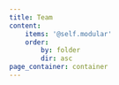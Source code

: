 ```yaml
---
title: Team
content:
    items: '@self.modular'
    order:
        by: folder
        dir: asc
page_container: container
---
```


